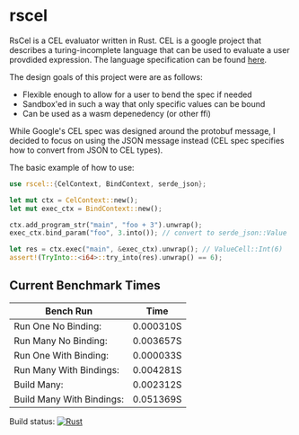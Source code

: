 # rscel

RsCel is a CEL evaluator written in Rust. CEL is a google project that
describes a turing-incomplete language that can be used to evaluate
a user provdided expression. The language specification can be found
[here](https://github.com/google/cel-spec/blob/master/doc/langdef.md).

The design goals of this project were are as follows:
  * Flexible enough to allow for a user to bend the spec if needed
  * Sandbox'ed in such a way that only specific values can be bound
  * Can be used as a wasm depenedency (or other ffi)

While Google's CEL spec was designed around the protobuf message,
I decided to focus on using the JSON message instead (CEL spec specifies
how to convert from JSON to CEL types).

The basic example of how to use:
```rust
use rscel::{CelContext, BindContext, serde_json};

let mut ctx = CelContext::new();
let mut exec_ctx = BindContext::new();

ctx.add_program_str("main", "foo + 3").unwrap();
exec_ctx.bind_param("foo", 3.into()); // convert to serde_json::Value

let res = ctx.exec("main", &exec_ctx).unwrap(); // ValueCell::Int(6)
assert!(TryInto::<i64>::try_into(res).unwrap() == 6);
```

## Current Benchmark Times
| Bench Run                | Time           |
|--------------------------|----------------|
|Run One No Binding:       |  0.000310S     |
|Run Many No Binding:      |  0.003657S     |
|Run One With Binding:     |  0.000033S     |
|Run Many With Bindings:   |  0.004281S     |
|Build Many:               |  0.002312S     |
|Build Many With Bindings: |  0.051369S     |

Build status: [![Rust](https://github.com/1BADragon/rscel/actions/workflows/rust.yml/badge.svg)](https://github.com/1BADragon/rscel/actions/workflows/rust.yml)
